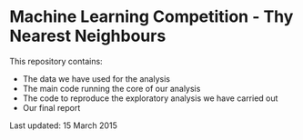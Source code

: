 # Machine Learning Competition - Thy Nearest Neighbours

This repository contains:

- The data we have used for the analysis
- The main code running the core of our analysis
- The code to reproduce the exploratory analysis we have carried out
- Our final report

Last updated: 15 March 2015